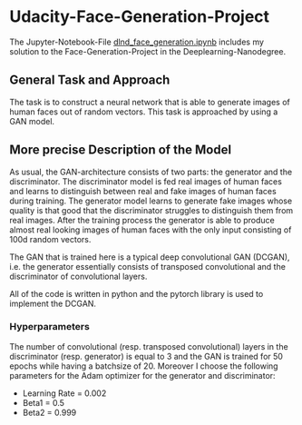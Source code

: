 # Udacity-Face-Generation-Project

The Jupyter-Notebook-File [dlnd_face_generation.ipynb](dlnd_face_generation.ipynb) includes my
solution to the Face-Generation-Project in the Deeplearning-Nanodegree. 

## General Task and Approach

The task is to construct a neural network that is able to generate images of human faces out
of random vectors.
This task is approached by using a GAN model.

## More precise Description of the Model

As usual, the GAN-architecture consists of two parts: the generator and the discriminator. The
discriminator model is fed real images of human faces and learns to distinguish between real and fake
images of human faces during training. The generator model learns to generate fake images whose quality
is that good that the discriminator struggles to distinguish them from real images. After the
training process the generator is able to produce almost real looking images of human faces with the only
input consisting of 100d random vectors.

The GAN that is trained here is a typical deep convolutional GAN (DCGAN), i.e. the generator essentially
consists of transposed convolutional and the discriminator of convolutional layers. 

All of the code is written in python and the pytorch library is used to implement the DCGAN.

### Hyperparameters

The number of convolutional (resp. transposed convolutional) layers in the discriminator (resp. generator)
is equal to 3 and the GAN is trained for 50 epochs while having a batchsize of 20. Moreover I choose 
the following parameters for the Adam optimizer for the generator and discriminator:

* Learning Rate = 0.002
* Beta1 = 0.5
* Beta2 = 0.999
